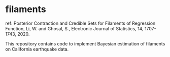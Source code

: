# filaments

ref: Posterior Contraction and Credible Sets for Filaments of Regression Function, Li, W. and Ghosal, S., Electronic Journal of Statistics, 14, 1707-1743, 2020.

This repository contains code to implement Bayesian estimation of filaments on California earthquake data.

